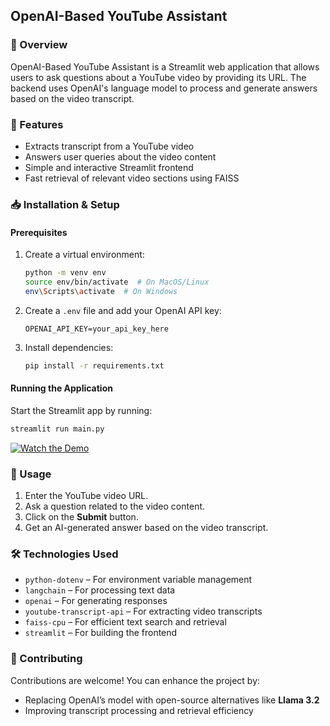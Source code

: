 ## OpenAI-Based YouTube Assistant  

### 📌 Overview  
OpenAI-Based YouTube Assistant is a Streamlit web application that allows users to ask questions about a YouTube video by providing its URL. The backend uses OpenAI's language model to process and generate answers based on the video transcript.  

### 🚀 Features  
- Extracts transcript from a YouTube video  
- Answers user queries about the video content  
- Simple and interactive Streamlit frontend  
- Fast retrieval of relevant video sections using FAISS  

### 📥 Installation & Setup  

#### Prerequisites  
1. Create a virtual environment:  
   ```bash
   python -m venv env
   source env/bin/activate  # On MacOS/Linux
   env\Scripts\activate  # On Windows
   ```  
2. Create a `.env` file and add your OpenAI API key:  
   ```
   OPENAI_API_KEY=your_api_key_here
   ```  
3. Install dependencies:  
   ```bash
   pip install -r requirements.txt
   ```  

#### Running the Application  
Start the Streamlit app by running:  
```bash
streamlit run main.py
```
[![Watch the Demo](https://img.youtube.com/vi/_x-Bpli6mNs/0.jpg)](https://youtu.be/_x-Bpli6mNs)



### 🎯 Usage  
1. Enter the YouTube video URL.  
2. Ask a question related to the video content.  
3. Click on the **Submit** button.  
4. Get an AI-generated answer based on the video transcript.  

### 🛠️ Technologies Used  
- `python-dotenv` – For environment variable management  
- `langchain` – For processing text data  
- `openai` – For generating responses  
- `youtube-transcript-api` – For extracting video transcripts  
- `faiss-cpu` – For efficient text search and retrieval  
- `streamlit` – For building the frontend  

### 🤝 Contributing  
Contributions are welcome! You can enhance the project by:  
- Replacing OpenAI’s model with open-source alternatives like **Llama 3.2**  
- Improving transcript processing and retrieval efficiency  

